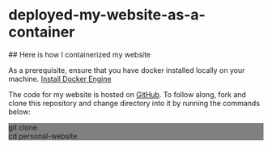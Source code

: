 # deployed-my-website-as-a-container

<p>## Here is how I containerized my website

As a prerequisite, ensure that you have docker installed locally on your machine. [Install Docker Engine](https://docs.docker.com/engine/install/)

The code for my website is hosted on [GitHub](https://github.com/paschalogu/personal-website).  To follow along, fork and clone this repository and change directory into it by running the commands below:</p>

<p style="background-color: grey">
git clone <span><https://github.com/paschalogu/personal-website.git></span><br>
cd personal-website</p>
